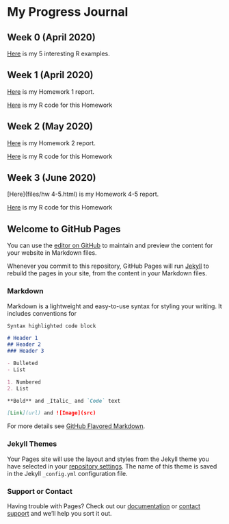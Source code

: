 # My Progress Journal

## Week 0 (April 2020)

[Here](files/interesting_examples.html) is my 5 interesting R examples.

## Week 1 (April 2020)

[Here](files/hw1_report.html) is my Homework 1 report.

[Here](files/hw1.R) is my R code for this Homework

## Week 2 (May 2020)

[Here](files/hw2_report.html) is my Homework 2 report.

[Here](files/hw2.R) is my R code for this Homework

## Week 3 (June 2020)

[Here](files/hw 4-5.html) is my Homework 4-5 report.

[Here](files/hw4-5.R) is my R code for this Homework

## Welcome to GitHub Pages

You can use the [editor on GitHub](https://github.com/BU-IE-360/ilgazgulsen/edit/master/index.md) to maintain and preview the content for your website in Markdown files.

Whenever you commit to this repository, GitHub Pages will run [Jekyll](https://jekyllrb.com/) to rebuild the pages in your site, from the content in your Markdown files.

### Markdown

Markdown is a lightweight and easy-to-use syntax for styling your writing. It includes conventions for

```markdown
Syntax highlighted code block

# Header 1
## Header 2
### Header 3

- Bulleted
- List

1. Numbered
2. List

**Bold** and _Italic_ and `Code` text

[Link](url) and ![Image](src)
```

For more details see [GitHub Flavored Markdown](https://guides.github.com/features/mastering-markdown/).

### Jekyll Themes

Your Pages site will use the layout and styles from the Jekyll theme you have selected in your [repository settings](https://github.com/BU-IE-360/ilgazgulsen/settings). The name of this theme is saved in the Jekyll `_config.yml` configuration file.

### Support or Contact

Having trouble with Pages? Check out our [documentation](https://help.github.com/categories/github-pages-basics/) or [contact support](https://github.com/contact) and we’ll help you sort it out.
